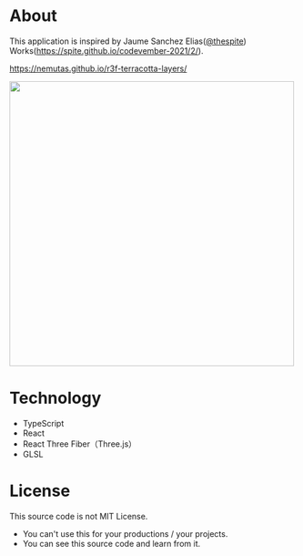 # About
This application is inspired by Jaume Sanchez Elias([@thespite](https://twitter.com/thespite)) Works(https://spite.github.io/codevember-2021/2/).<br>

https://nemutas.github.io/r3f-terracotta-layers/

<img src='https://user-images.githubusercontent.com/46724121/153900213-fe06d772-73e8-49f6-9766-0564fd27af9b.png' height='500px' />

# Technology
* TypeScript
* React
* React Three Fiber（Three.js）
* GLSL

# License
This source code is not MIT License.

* You can't use this for your productions / your projects.
* You can see this source code and learn from it.
